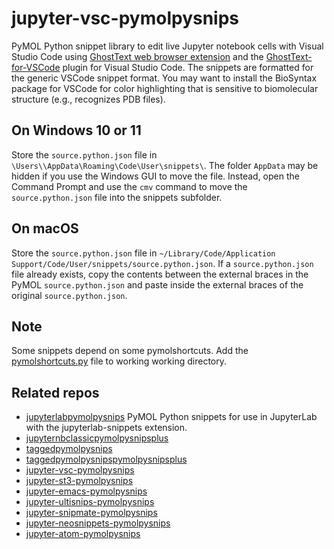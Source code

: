 # jupyter-vsc-pymolpysnips

PyMOL Python snippet library to edit live Jupyter notebook cells with Visual Studio Code using [GhostText web browser extension](https://github.com/fregante/GhostText) and the [GhostText-for-VSCode](https://github.com/GhostText/GhostText-for-VSCode) plugin for Visual Studio Code. 
The snippets are formatted for the generic VSCode snippet format.
You may want to install the BioSyntax package for VSCode for color highlighting that is sensitive to biomolecular structure (e.g., recognizes PDB files).

## On Windows 10 or 11

Store the `source.python.json` file in `\Users\\AppData\Roaming\Code\User\snippets\`. 
The folder `AppData` may be hidden if you use the Windows GUI to move the file. 
Instead, open the Command Prompt and use the `cmv` command to move the `source.python.json` file into the snippets subfolder.

## On macOS    

Store the `source.python.json` file in `~/Library/Code/Application Support/Code/User/snippets/source.python.json`.
If a `source.python.json` file already exists, copy the contents between the external braces in the PyMOL `source.python.json` and paste inside the external braces of the original `source.python.json`.

## Note

Some snippets depend on some pymolshortcuts.
Add the [pymolshortcuts.py](https://github.com/MooersLab/pymolshortcuts) file to working working directory.


## Related repos

- [jupyterlabpymolpysnips](https://github.com/MooersLab/jupyterlabpymolpysnips) PyMOL Python snippets for use in JupyterLab with the jupyterlab-snippets extension.
- [jupyternbclassicpymolpysnipsplus](https://github.com/MooersLab/jupyternbclassicpymolpysnipsplus)
- [taggedpymolpysnips](https://github.com/MooersLab/taggedpymolpysnips) 
- [taggedpymolpysnipspymolpysnipsplus](https://github.com/MooersLab/taggedpymolpysnipspymolpysnipsplus)
- [jupyter-vsc-pymolpysnips](https://github.com/MooersLab/jupytervsc-pymolpysnips)
- [jupyter-st3-pymolpysnips](https://github.com/MooersLab/jupyter-st3-pymolpysnips)
- [jupyter-emacs-pymolpysnips](https://github.com/MooersLab/jupyter-emacs-pymolpysnips)
- [jupyter-ultisnips-pymolpysnips](https://github.com/MooersLab/jupyter-ultisnips-pymolpysnips)
- [jupyter-snipmate-pymolpysnips](https://github.com/MooersLab/jupyter-snipmate-pymolpysnips)
- [jupyter-neosnippets-pymolpysnips](https://github.com/MooersLab/jupyter-neosnippets-pymolpysnips)
- [jupyter-atom-pymolpysnips](https://github.com/MooersLab/jupyter-atom-pymolpysnips)
